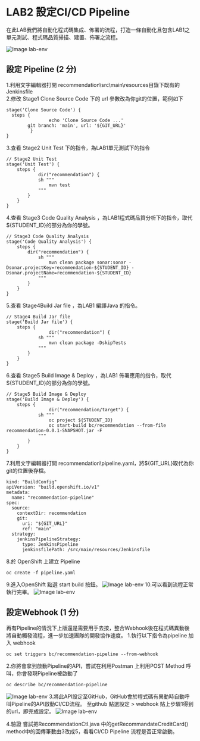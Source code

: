 
# LAB2 設定CI/CD Pipeline
在此LAB我們將自動化程式碼集成、佈署的流程，打造一條自動化且包含LAB1之單元測試、程式碼品質掃描、建置、佈署之流程。 

![Image lab-env](https://raw.githubusercontent.com/j3ffk3/nccu-lab-2020/main/imgs/build-success.PNG)

## 設定 Pipeline (2 分)
1.利用文字編輯器打開 recommendation\src\main\resources目錄下既有的 Jenkinsfile  
2.修改 Stage1 Clone Source Code 下的 url 參數改為你git的位置，範例如下
```
stage('Clone Source Code') {
  steps {
            	echo 'Clone Source Code ...'
		git branch: 'main', url: '${GIT_URL}'
         }
}
```
3.查看 Stage2 Unit Test 下的指令，為LAB1單元測試下的指令
```
// Stage2 Unit Test
stage('Unit Test') {
	steps {
        	dir("recommendation") {
			sh """
				mvn test
			"""
		}
	}
}
```
4.查看 Stage3 Code Quality Analysis ，為LAB1程式碼品質分析下的指令，取代${STUDENT_ID}的部分為你的學號。
```
// Stage3 Code Quality Analysis
stage('Code Quality Analysis') {
	steps {
		dir("recommendation") {
			sh """
				mvn clean package sonar:sonar -Dsonar.projectKey=recommendation-${STUDENT_ID} -Dsonar.projectName=recommendation-${STUDENT_ID}
			"""
		}
	}
}
```
5.查看 Stage4Build Jar file ，為LAB1 編譯Java 的指令。
```
// Stage4 Build Jar file
stage('Build Jar file') {
	steps {
            	dir("recommendation") {
			sh """
				mvn clean package -DskipTests
			"""
		}
	}
}
```
6.查看 Stage5 Build Image & Deploy ，為LAB1 佈署應用的指令，取代${STUDENT_ID}的部分為你的學號。

```
// Stage5 Build Image & Deploy
stage('Build Image & Deploy') {
	steps {
            	dir("recommendation/target") {
			sh """
				oc project ${STUDENT_ID}
				oc start-build bc/recommendation --from-file recommendation-0.0.1-SNAPSHOT.jar -F
			"""
		}
	}
}
```
7.利用文字編輯器打開 recommendation\pipeline.yaml，將${GIT_URL}取代為你git的位置後存檔。
```
kind: "BuildConfig"
apiVersion: "build.openshift.io/v1"
metadata:
  name: "recommendation-pipeline"
spec:
  source:
    contextDir: recommendation
    git:
      uri: "${GIT_URL}"
      ref: "main"
  strategy:
    jenkinsPipelineStrategy:
      type: JenkinsPipeline
      jenkinsfilePath: /src/main/resources/Jenkinsfile
```
8.於 OpenShift 上建立 Pipeline
```
oc create -f pipeline.yaml
```
9.進入OpenShift 點選 start build 按鈕。
![Image lab-env](https://raw.githubusercontent.com/j3ffk3/nccu-lab-2020/main/imgs/lab2-start-build.PNG)
10.可以看到流程正常執行完畢。 
![Image lab-env](https://raw.githubusercontent.com/j3ffk3/nccu-lab-2020/main/imgs/build-success.PNG)

## 設定Webhook (1 分)
再有Pipeline的情況下上版還是需要用手去按，整合Webhook後在程式碼異動後將自動觸發流程，進一步加速團隊的開發協作速度。
1.執行以下指令為pipeline 加入 webhook
```
oc set triggers bc/recommendation-pipeline --from-webhook
```
2.你將會拿到啟動Pipeline的API，嘗試在利用Postman 上利用POST Method 呼叫，你會發現Pipeline被啟動了
```
oc describe bc/recommendation-pipeline
```
![Image lab-env](https://raw.githubusercontent.com/j3ffk3/nccu-lab-2020/main/imgs/lab2-webhook1.PNG)
3.將此API設定至GitHub，GitHub會於程式碼有異動時自動呼叫Pipeline的API啟動CI/CD流程。
至github 點選設定 > webhook 貼上步驟1得到的url，即完成設定。
![Image lab-env](https://raw.githubusercontent.com/j3ffk3/nccu-lab-2020/main/imgs/lab2-webhook2.PNG)

4.驗證
嘗試把RecommendationCtl.java 中的getRecommandateCreditCard() method中的回傳筆數由3改成5，看看CI/CD Pipeline 流程是否正常啟動。 

